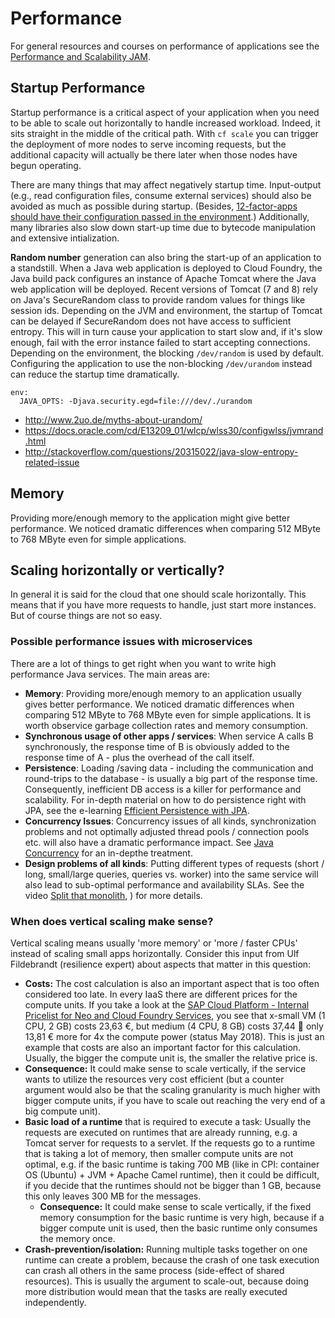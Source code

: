 # Performance

For general resources and courses on performance of applications see the [Performance and Scalability JAM](https://jam4.sapjam.com/groups/tRkQO9JI6Bhq4XdU7cu9TZ/overview_page/QnIu7Bwo4dokPqvRPozTgf).

## Startup Performance

Startup performance is a critical aspect of your application when you need to be able to scale out horizontally to handle increased workload. Indeed, it sits straight in the middle of the critical path. With `cf scale` you can trigger the deployment of more nodes to serve incoming requests, but the additional capacity will actually be there later when those nodes have begun operating.

There are many things that may affect negatively startup time. Input-output (e.g., read configuration files, consume external services) should also be avoided as much as possible during startup. (Besides, [12-factor-apps should have their configuration passed in the environment](http://12factor.net/config).) Additionally, many libraries also slow down start-up time due to bytecode manipulation and extensive intialization.

**Random number** generation can also bring the start-up of an application to a standstill. 
When a Java web application is deployed to Cloud Foundry, the Java build pack configures an instance of Apache Tomcat where the Java web application will be deployed. Recent versions of Tomcat (7 and 8) rely on Java's SecureRandom class to provide random values for things like session ids. Depending on the JVM and environment, the startup of Tomcat can be delayed if SecureRandom does not have access to sufficient entropy. This will in turn cause your application to start slow and, if it's slow enough, fail with the error instance failed to start accepting connections. Depending on the environment, the blocking `/dev/random` is used by default. Configuring the application to use the non-blocking `/dev/urandom` instead can reduce the startup time dramatically.

```
env:
  JAVA_OPTS: -Djava.security.egd=file:///dev/./urandom
```

- http://www.2uo.de/myths-about-urandom/
- https://docs.oracle.com/cd/E13209_01/wlcp/wlss30/configwlss/jvmrand.html
- http://stackoverflow.com/questions/20315022/java-slow-entropy-related-issue

## Memory

Providing more/enough memory to the application might give better performance.
We noticed dramatic differences when comparing 512 MByte to 768 MByte even for simple applications.

## Scaling horizontally or vertically? 

In general it is said for the cloud that one should scale horizontally. This means that if you have more requests to handle, just start more instances. But of course things are not so easy. 

### Possible performance issues with microservices

There are a lot of things to get right when you want to write high performance Java services. The main areas are:
- **Memory**: Providing more/enough memory to an application usually gives better performance. We noticed dramatic differences when comparing 512 MByte to 768 MByte even for simple applications. It is worth observice garbage collection rates and memory consumption.
- **Synchronous usage of other apps / services**: When service A calls B synchronously, the response time of B is obviously added to the response time of A - plus the overhead of the call itself. 
- **Persistence**: Loading /saving data - including the communication and round-trips to the database - is usually a big part of the response time. Consequently, inefficient DB access is a killer for performance and scalability. For in-depth material on how to do persistence right with JPA, see the e-learning [Efficient Persistence with JPA](https://github.wdf.sap.corp/cloud-native-dev/java-persistence/wiki).
- **Concurrency Issues**: Concurrency issues of all kinds, synchronization problems and not optimally adjusted thread pools / connection pools etc. will also have a dramatic performance impact. See [Java Concurrency](https://github.wdf.sap.corp/cloud-native-dev/java-concurrency/wiki) for an in-depthe treatment. 
- **Design problems of all kinds**: Putting different types of requests (short / long, small/large queries, queries vs. worker) into the same service will also lead to sub-optimal performance and availability SLAs. See the video [Split that monolith](https://www.youtube.com/watch?v=SDPonggiu28), ) for more details.


### When does vertical scaling make sense?

Vertical scaling means usually 'more memory' or 'more / faster CPUs' instead of scaling small apps horizontally. Consider this input from Ulf Fildebrandt (resilience expert) about aspects that matter in this question:

-	**Costs:** The cost calculation is also an important aspect that is too often considered too late. In every IaaS there are different prices for the compute units. If you take a look at the [SAP Cloud Platform - Internal Pricelist for Neo and Cloud Foundry Services](https://wiki.wdf.sap.corp/wiki/x/hPbyc), you see that x-small VM (1 CPU, 2 GB) costs 23,63 €, but medium (4 CPU, 8 GB) costs 37,44  only 13,81 € more for 4x the compute power (status May 2018). This is just an example that costs are also an important factor for this calculation. Usually, the bigger the compute unit is, the smaller the relative price is. 
  - **Consequence:** It could make sense to scale vertically, if the service wants to utilize the resources very cost efficient (but a counter argument would also be that the scaling granularity is much higher with bigger compute units, if you have to scale out reaching the very end of a big compute unit).
- **Basic load of a runtime** that is required to execute a task: Usually the requests are executed on runtimes that are already running, e.g. a Tomcat server for requests to a servlet. If the requests go to a runtime that is taking a lot of memory, then smaller compute units are not optimal, e.g. if the basic runtime is taking 700 MB (like in CPI: container OS (Ubuntu) + JVM + Apache Camel runtime), then it could be difficult, if you decide that the runtimes should not be bigger than 1 GB, because this only leaves 300 MB for the messages.
  - **Consequence:** It could make sense to scale vertically, if the fixed memory consumption for the basic runtime is very high, because if a bigger compute unit is used, then the basic runtime only consumes the memory once.
- **Crash-prevention/isolation:** Running multiple tasks together on one runtime can create a problem, because the crash of one task execution can crash all others in the same process (side-effect of shared resources). This is usually the argument to scale-out, because doing more distribution would mean that the tasks are really executed independently.  
